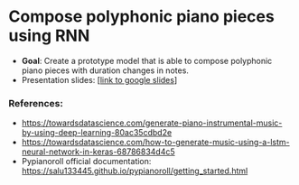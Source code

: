 # Compose polyphonic piano pieces using RNN

- **Goal**: Create a prototype model that is able to compose polyphonic piano pieces with duration changes in notes.
- Presentation slides: [[link to google slides](https://docs.google.com/presentation/d/1a5Yw3-MNF8Zgr4MNjVyIDd6EQc1GcqU7cIvmupgWjpM/edit#slide=id.ge52b2b6d56_0_0)]

### References:
- https://towardsdatascience.com/generate-piano-instrumental-music-by-using-deep-learning-80ac35cdbd2e
- https://towardsdatascience.com/how-to-generate-music-using-a-lstm-neural-network-in-keras-68786834d4c5
- Pypianoroll official documentation: https://salu133445.github.io/pypianoroll/getting_started.html
